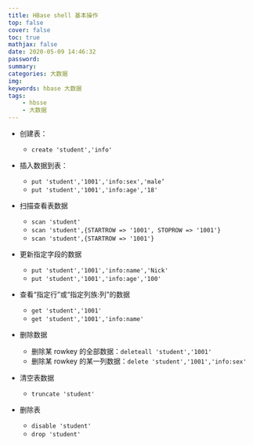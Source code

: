 ```yaml
---
title: HBase shell 基本操作
top: false
cover: false
toc: true
mathjax: false
date: 2020-05-09 14:46:32
password:
summary:
categories: 大数据
img:
keywords: hbase 大数据
tags: 
	- hbsse 
	- 大数据
---
```


* 创建表：
	* `create 'student','info'`

* 插入数据到表：
	* `put 'student','1001','info:sex','male’`
	* `put 'student','1001','info:age','18'`

* 扫描查看表数据
	* `scan 'student'`
	* `scan 'student',{STARTROW => '1001', STOPROW => '1001'}`
	* `scan 'student',{STARTROW => '1001'}`

* 更新指定字段的数据
	* `put 'student','1001','info:name','Nick'`
	* `put 'student','1001','info:age','100'`

* 查看“指定行”或“指定列族:列”的数据
	* `get 'student','1001'`
	* `get 'student','1001','info:name'`

* 删除数据
	* 删除某 rowkey 的全部数据：`deleteall 'student','1001'`
	* 删除某 rowkey 的某一列数据：`delete 'student','1001','info:sex'`

* 清空表数据
	* `truncate 'student'`

* 删除表
	* `disable 'student'`
	* `drop 'student'`